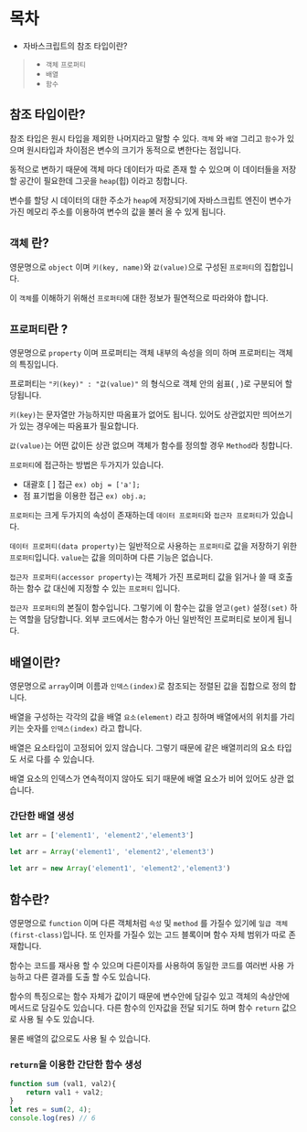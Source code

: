 # 목차

- 자바스크립트의 참조 타입이란?

> - `객체`
> `프로퍼티`
> - `배열`
> - `함수`

## 참조 타입이란?

참조 타입은 원시 타입을 제외한 나머지라고 말할 수 있다. `객체` 와 `배열` 그리고 `함수`가 있으며 원시타입과 차이점은 변수의 크기가 동적으로 변한다는 점입니다.

동적으로 변하기 때문에 객체 마다 데이터가 따로 존재 할 수 있으며 이 데이터들을 저장 할 공간이 필요한데 그곳을 `heap`(힙) 이라고 칭합니다.

변수를 할당 시 데이터의 대한 주소가 `heap`에 저장되기에 자바스크립트 엔진이 변수가 가진 메모리 주소를 이용하여 변수의 값을 불러 올 수 있게 됩니다.


## `객체` 란?

영문명으로 `object` 이며 `키(key, name)`와 `값(value)`으로 구성된 `프로퍼티`의 집합입니다. 

이 `객체`를 이해하기 위해선 `프로퍼티`에 대한 정보가 필연적으로 따라와야 합니다.


## `프로퍼티`란 ?
영문명으로 `property` 이며 프로퍼티는 객체 내부의 속성을 의미 하며 프로퍼티는 객체의 특징입니다.

프로퍼티는 `"키(key)" : "값(value)"` 의 형식으로 객체 안의 쉼표( , )로 구분되어 할당됩니다.

`키(key)`는 문자열만 가능하지만 따옴표가 없어도 됩니다. 있어도 상관없지만 띄어쓰기가 있는 경우에는 따옴표가 필요합니다.

`값(value)`는 어떤 값이든 상관 없으며 객체가 함수를 정의할 경우 `Method`라 칭합니다.

`프로퍼티`에 접근하는 방법은 두가지가 있습니다.

- 대괄호 [ ] 접근 
`ex) obj = ['a'];`
- 점 표기법을 이용한 접근 `ex) obj.a;`

`프로퍼티`는 크게 두가지의 속성이 존재하는데 `데이터 프로퍼티`와 `접근자 프로퍼티`가 있습니다.

`데이터 프로퍼티(data property)`는 일반적으로 사용하는 `프로퍼티`로 값을 저장하기 위한 `프로퍼티`입니다. `value`는 값을 의미하며 다른 기능은 없습니다.

`접근자 프로퍼티(accessor property)`는 객체가 가진 프로퍼티 값을 읽거나 쓸 때 호출하는 함수 값 대신에 지정할 수 있는 `프로퍼티` 입니다. 

`접근자 프로퍼티`의 본질이 함수입니다. 그렇기에 이 함수는 값을 얻고`(get)` 설정`(set)` 하는 역할을 담당합니다. 외부 코드에서는 함수가 아닌 일반적인 프로퍼티로 보이게 됩니다.

## 배열이란?
영문명으로 `array`이며 이름과 `인덱스(index)`로 참조되는 정렬된 값을 집합으로 정의 합니다.

배열을 구성하는 각각의 값을 배열 `요소(element)` 라고 칭하며 배열에서의 위치를 가리키는 숫자를 `인덱스(index)` 라고 합니다.

배열은 요소타입이 고정되어 있지 않습니다. 그렇기 때문에 같은 배열끼리의 요소 타입도 서로 다를 수 있습니다.

배열 요소의 인덱스가 연속적이지 않아도 되기 때문에 배열 요소가 비어 있어도 상관 없습니다.

### 간단한 배열 생성
```js
let arr = ['element1', 'element2','element3']

let arr = Array('element1', 'element2','element3')

let arr = new Array('element1', 'element2','element3')
```

## 함수란?

영문명으로 `function` 이며 다른 객체처럼 `속성` 및 `method` 를 가질수 있기에 `일급 객체(first-class)`입니다. 또 인자를 가질수 있는 고드 블록이며 함수 자체 범위가 따로 존재합니다.

함수는 코드를 재사용 할 수 있으며 다른이자를 사용하여 동일한 코드를 여러번 사용 가능하고 다른 결과를 도출 할 수도 있습니다.

함수의 특징으로는 함수 자체가 값이기 때문에 변수안에 담길수 있고 객체의 속상안에 메서드로 담길수도 있습니다.
다른 함수의 인자값을 전달 되기도 하며 함수 `return` 값으로 사용 될 수도 있습니다.

물론 배열의 값으로도 사용 될 수 있습니다.

### `return`을 이용한 간단한 함수 생성
```js
function sum (val1, val2){
    return val1 + val2;
}
let res = sum(2, 4);
console.log(res) // 6
```